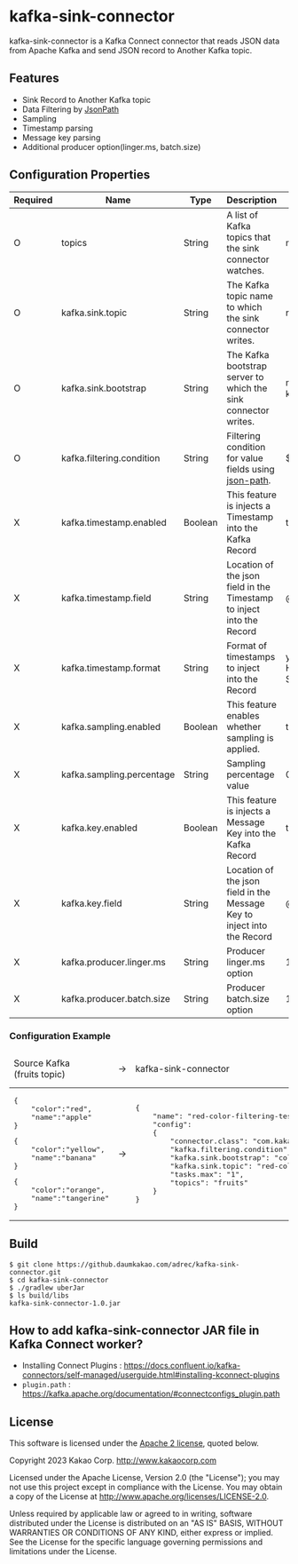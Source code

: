 # kafka-sink-connector

kafka-sink-connector is a Kafka Connect connector that reads JSON data from Apache Kafka and send JSON record to Another Kafka topic.

## Features

- Sink Record to Another Kafka topic
- Data Filtering by [JsonPath](https://github.com/json-path/JsonPath)
- Sampling
- Timestamp parsing 
- Message key parsing
- Additional producer option(linger.ms, batch.size)

## Configuration Properties

| Required | Name                      | Type    | Description                                                             | Sample              |
|----------|---------------------------|---------|-------------------------------------------------------------------------|---------------------|
| O        | topics                    | String  | A list of Kafka topics that the sink connector watches.                 | my-topic            |
| O        | kafka.sink.topic          | String  | The Kafka topic name to which the sink connector writes.                | relay-topic         |
| O        | kafka.sink.bootstrap      | String  | The Kafka bootstrap server to which the sink connector writes.         | my-kafka:9092       |
| O        | kafka.filtering.condition | String  | Filtering condition for value fields using [json-path](https://github.com/json-path/JsonPath).                   | $.[?(  !@.all )]    |
| X        | kafka.timestamp.enabled   | Boolean | This feature is injects a Timestamp into the Kafka Record               | true                |
| X        | kafka.timestamp.field     | String  | Location of the json field in the Timestamp to inject into the Record   | @.timestamp         |
| X        | kafka.timestamp.format    | String  | Format of timestamps to inject into the Record                          | yyyyMMdd HHmmss SSS |
| X        | kafka.sampling.enabled    | Boolean | This feature enables whether sampling is applied.                       | true                |
| X        | kafka.sampling.percentage | String  | Sampling percentage value                                               | 0.5                 |
| X        | kafka.key.enabled         | Boolean | This feature is injects a Message Key into the Kafka Record             | true                |
| X        | kafka.key.field           | String  | Location of the json field in the Message Key to inject into the Record | @.name              |
| X        | kafka.producer.linger.ms  | String  | Producer linger.ms option                                               | 10                  |
| X        | kafka.producer.batch.size | String  | Producer batch.size option                                              | 100000              |


### Configuration Example

<table>
<thead> 
    <tr >
        <td>Source Kafka<br>(fruits topic)</td>
        <td>→</td>
        <td>kafka-sink-connector</td>
        <td>→</td>
        <td>Sink Kafka<br>(red-color-fruit topic)</td>
    </tr></thead>
    <tbody>
    <tr>
        <td><pre>{
    "color":"red",
    "name":"apple"
}</pre><pre>{
    "color":"yellow",
    "name":"banana"
}</pre><pre>{
    "color":"orange",
    "name":"tangerine"
}</pre></td>
        <td>→</td>
        <td><pre>{
    "name": "red-color-filtering-test",
    "config":
    {
        "connector.class": "com.kakao.connector.kafka.KafkaSinkConnector",
        "kafka.filtering.condition": "$.[?(@.color == 'red')]",
        "kafka.sink.bootstrap": "color-kafka:9092",
        "kafka.sink.topic": "red-color-fruit",
        "tasks.max": "1",
        "topics": "fruits"
    }
}</pre></td>
        <td>→</td>
        <td><pre>{
    "color":"red",
    "name":"apple"
}</pre></td>
    </tr></tbody>
</table>


## Build 

```
$ git clone https://github.daumkakao.com/adrec/kafka-sink-connector.git
$ cd kafka-sink-connector
$ ./gradlew uberJar
$ ls build/libs 
kafka-sink-connector-1.0.jar
```

## How to add kafka-sink-connector JAR file in Kafka Connect worker?

- Installing Connect Plugins : https://docs.confluent.io/kafka-connectors/self-managed/userguide.html#installing-kconnect-plugins
- `plugin.path` : https://kafka.apache.org/documentation/#connectconfigs_plugin.path

## License

This software is licensed under the [Apache 2 license](LICENSE), quoted below.

Copyright 2023 Kakao Corp. <http://www.kakaocorp.com>

Licensed under the Apache License, Version 2.0 (the "License"); you may not
use this project except in compliance with the License. You may obtain a copy
of the License at http://www.apache.org/licenses/LICENSE-2.0.

Unless required by applicable law or agreed to in writing, software
distributed under the License is distributed on an "AS IS" BASIS, WITHOUT
WARRANTIES OR CONDITIONS OF ANY KIND, either express or implied. See the
License for the specific language governing permissions and limitations under
the License.
